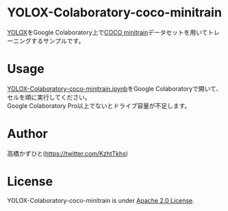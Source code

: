 # YOLOX-Colaboratory-coco-minitrain
[YOLOX](https://github.com/Megvii-BaseDetection/YOLOX)をGoogle Colaboratory上で[COCO minitrain](https://github.com/giddyyupp/coco-minitrain#readme)データセットを用いてトレーニングするサンプルです。

# Usage
[YOLOX-Colaboratory-coco-minitrain.ipynb](YOLOX-Colaboratory-coco-minitrain.ipynb)をGoogle Colaboratoryで開いて、<br>
セルを順に実行してください。<br>
Google Colaboratory Pro以上でないとドライブ容量が不足します。

# Author
高橋かずひと(https://twitter.com/KzhtTkhs)
 
# License 
YOLOX-Colaboratory-coco-minitrain is under [Apache 2.0 License](LICENSE).
